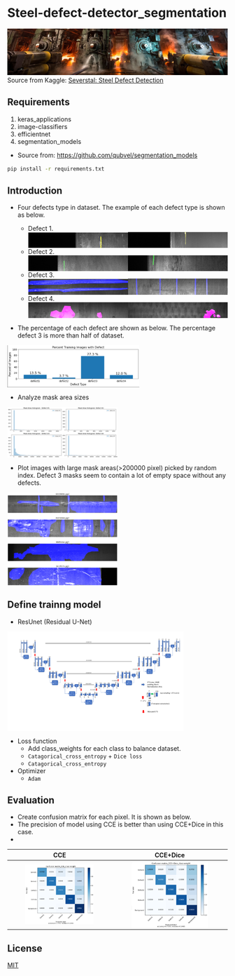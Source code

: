 # Steel-defect-detector_segmentation

![header](images/header.png)
Source from Kaggle: [Severstal: Steel Defect Detection](https://www.kaggle.com/c/severstal-steel-defect-detection)

## Requirements

1) keras_applications
2) image-classifiers
3) efficientnet
4) segmentation_models
- Source from: https://github.com/qubvel/segmentation_models

```bash
pip install -r requirements.txt
```

## Introduction

- Four defects type in dataset. The example of each defect type is shown as below.

  - Defect 1.  
<img src="images/defect1-1.png" align="center" width="50%"/><img src="images/defect1-2.png" align="center" width="50%"/>
  - Defect 2.  
<img src="images/defect2-1.png" align="center" width="50%"/><img src="images/defect2-2.png" align="center" width="50%"/>
  - Defect 3.  
<img src="images/defect3-1.png" align="center" width="50%"/><img src="images/defect3-2.png" align="center" width="50%"/>
  - Defect 4.  
<img src="images/defect4-1.png" align="center" width="50%"/><img src="images/defect4-2.png" align="center" width="50%"/>

- The percentage of each defect are shown as below. The percentage defect 3 is more than half of dataset. 
<img src="images/data_static.png" align="center" width="60%"/>

- Analyze mask area sizes  
<img src="images/defect_pixel_jistogram1.png" align="center" width="50%"/>

- Plot images with large mask areas(>200000 pixel) picked by random index.  Defect 3 masks seem to contain a lot of empty space without any defects.  
<img src="images/image with large mask_defect3.png" align="center" width="50%"/>

## Define trainng model
- ResUnet (Residual U-Net)
<img src="images/unet model.png" align="center" width="80%"/>

- Loss function
  - Add class_weights for each class to balance dataset.
  - ``Catagorical_cross_entropy`` + ``Dice loss``
  - ``Catagorical_cross_entropy`` 
- Optimizer
  - ``Adam``
   
## Evaluation
 - Create confusion matrix for each pixel. It is shown as below. 
 - The precision of model using CCE is better than using CCE+Dice in this case.
 - 
|CCE|CCE+Dice|
|:--:|:--:|
|<img src="images/cm_cce_class-weight.png" align="center" width="70%"/>|<img src="images/cm_cce_dice_class-weight.png" align="center" width="70%"/>|

## License
[MIT](https://choosealicense.com/licenses/mit/)
